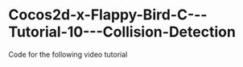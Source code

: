 Cocos2d-x-Flappy-Bird-C---Tutorial-10---Collision-Detection
===========================================================

Code for the following video tutorial 
